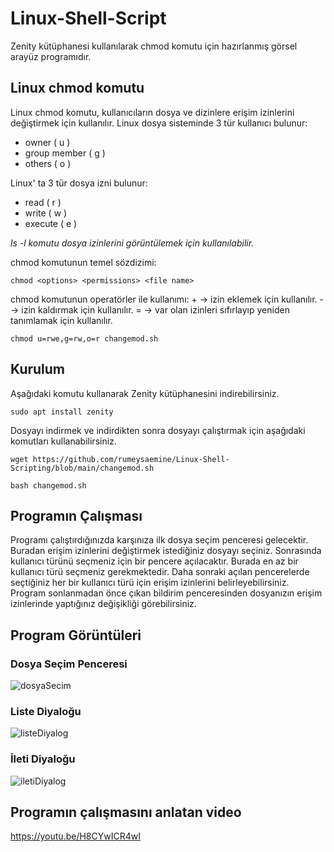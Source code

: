 # Linux-Shell-Script
Zenity kütüphanesi kullanılarak chmod komutu için hazırlanmış görsel arayüz programıdır.

## Linux chmod komutu
Linux chmod komutu, kullanıcıların dosya ve dizinlere erişim izinlerini değiştirmek için kullanılır.
Linux dosya sisteminde 3 tür kullanıcı bulunur:
* owner ( u )
* group member ( g )
* others ( o )

Linux' ta 3 tür dosya izni bulunur: 

* read ( r )
* write ( w )
* execute ( e )

*ls -l komutu dosya izinlerini görüntülemek için kullanılabilir.*

chmod komutunun temel sözdizimi:
```
chmod <options> <permissions> <file name> 
```
chmod komutunun operatörler ile kullanımı:
\+  ->  izin eklemek için kullanılır.
\-  ->  izin kaldırmak için kullanılır.
\=  ->  var olan izinleri sıfırlayıp yeniden tanımlamak için kullanılır.
```
chmod u=rwe,g=rw,o=r changemod.sh
```

## Kurulum
Aşağıdaki komutu kullanarak Zenity kütüphanesini indirebilirsiniz.
```
sudo apt install zenity
```
Dosyayı indirmek ve indirdikten sonra dosyayı çalıştırmak için aşağıdaki komutları kullanabilirsiniz.
```
wget https://github.com/rumeysaemine/Linux-Shell-Scripting/blob/main/changemod.sh
```
```
bash changemod.sh
```

## Programın Çalışması
Programı çalıştırdığınızda karşınıza ilk dosya seçim penceresi gelecektir. Buradan erişim izinlerini değiştirmek istediğiniz dosyayı seçiniz. Sonrasında kullanıcı türünü seçmeniz için bir pencere açılacaktır. Burada en az bir kullanıcı türü seçmeniz gerekmektedir. Daha sonraki açılan pencerelerde seçtiğiniz her bir kullanıcı türü için erişim izinlerini belirleyebilirsiniz. Program sonlanmadan önce çıkan bildirim penceresinden dosyanızın erişim izinlerinde yaptığınız değişikliği görebilirsiniz.

## Program Görüntüleri
### Dosya Seçim Penceresi
![dosyaSecim](https://github.com/rumeysaemine/Linux-Shell-Scripting/blob/main/img/img1.jpg)
### Liste Diyaloğu
![listeDiyalog](https://github.com/rumeysaemine/Linux-Shell-Scripting/blob/main/img/img3.jpg)
### İleti Diyaloğu
![iletiDiyalog](https://github.com/rumeysaemine/Linux-Shell-Scripting/blob/main/img/img4.jpg)

## Programın çalışmasını anlatan video
https://youtu.be/H8CYwICR4wI
